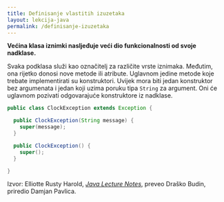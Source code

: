 ```yaml
---
title: Definisanje vlastitih izuzetaka
layout: lekcija-java
permalink: /definisanje-izuzetaka
---
```


**Većina klasa iznimki nasljeđuje veći dio funkcionalnosti od svoje nadklase.** 

Svaka podklasa služi kao označitelj za različite vrste iznimaka. Međutim, ona rijetko donosi nove metode ili atribute. Uglavnom jedine metode koje trebate implementirati su konstruktori. Uvijek mora biti jedan konstruktor bez argumenata i jedan koji uzima poruku tipa `String` za argument. Oni će uglavnom pozivati odgovarajuće konstruktore iz nadklase.

```java
public class ClockException extends Exception {

  public ClockException(String message) {
    super(message);
  }

  public ClockException() {
    super();
  }

}
```

Izvor: Elliotte Rusty Harold, *[Java Lecture Notes](//www.cafeaulait.org/course/index.html)*, preveo Draško Budin, priredio Damjan Pavlica.
